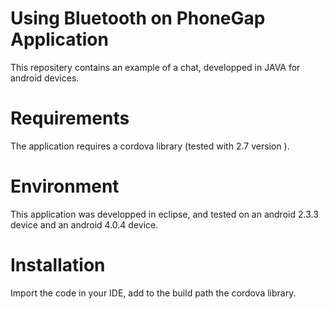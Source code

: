 Using Bluetooth on PhoneGap Application
======================


This repositery contains an example of a chat, developped in JAVA for android devices.

Requirements
======================
The application requires a cordova library (tested with 2.7 version ).

Environment
======================
This application was developped in eclipse, and tested on an android 2.3.3 device and an android 4.0.4 device.

Installation
======================

Import the code in your IDE, add to the build path the cordova library.

